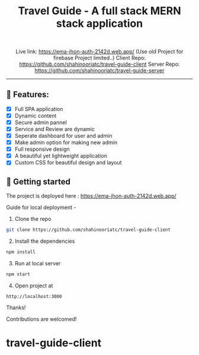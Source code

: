 <div align="center">
  
# Travel Guide - A full stack MERN stack application
<br/>

Live link: https://ema-jhon-auth-2142d.web.app/  (Use old Project for firebase Project limited..)
Client Repo: https://github.com/shahinooriatc/travel-guide-client
Server Repo: https://github.com/shahinooriatc/travel-guide-server

 </div>

---
## 🧐 Features:
- [x] Full SPA application
- [x] Dynamic content
- [x] Secure admin pannel
- [x] Service and Review are dynamic
- [x] Seperate dashboard for user and admin
- [x] Make admin option for making new admin
- [x] Full responsive design
- [x] A beautiful yet lightweight application
- [x] Custom CSS for beautiful design and layout

## 🚀 Getting started
The project is deployed here : https://ema-jhon-auth-2142d.web.app/


Guide for local deployment - 
1. Clone the repo
``` bash
git clone https://github.com/shahinooriatc/travel-guide-client
```
2. Install the dependencies
```bash
npm install
```
3. Run at local server
```bash
npm start
```
4. Open project at
```
http://localhost:3000
```


Thanks!

Contributions are welcomed!
# travel-guide-client
